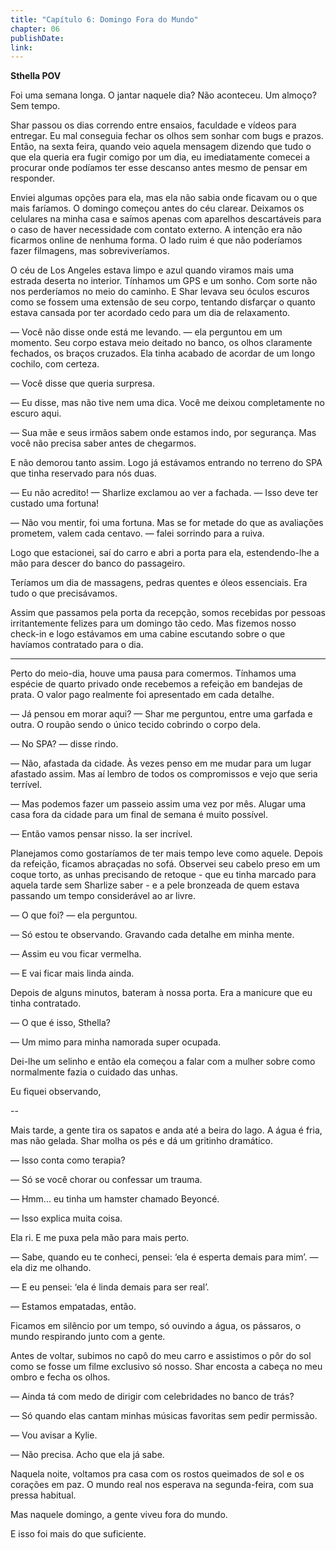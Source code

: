```yaml
---
title: "Capítulo 6: Domingo Fora do Mundo"
chapter: 06
publishDate: 
link: 
---
```


**Sthella POV**

Foi uma semana longa. O jantar naquele dia? Não aconteceu. Um almoço? Sem tempo.

Shar passou os dias correndo entre ensaios, faculdade e vídeos para entregar. Eu mal conseguia fechar os olhos sem sonhar com bugs e prazos. Então, na sexta feira, quando veio aquela mensagem dizendo que tudo o que ela queria era fugir comigo por um dia, eu imediatamente comecei a procurar onde podíamos ter esse descanso antes mesmo de pensar em responder.

Enviei algumas opções para ela, mas ela não sabia onde ficavam ou o que mais faríamos. O domingo começou antes do céu clarear. Deixamos os celulares na minha casa e saímos apenas com aparelhos descartáveis para o caso de haver necessidade com contato externo. A intenção era não ficarmos online de nenhuma forma. O lado ruim é que não poderíamos fazer filmagens, mas sobreviveríamos.

O céu de Los Angeles estava limpo e azul quando viramos mais uma estrada deserta no interior. Tínhamos um GPS e um sonho. Com sorte não nos perderíamos no meio do caminho. E Shar levava seu óculos escuros como se fossem uma extensão de seu corpo, tentando disfarçar o quanto estava cansada por ter acordado cedo para um dia de relaxamento.

— Você não disse onde está me levando. — ela perguntou em um momento. Seu corpo estava meio deitado no banco, os olhos claramente fechados, os braços cruzados. Ela tinha acabado de acordar de um longo cochilo, com certeza.

— Você disse que queria surpresa.

— Eu disse, mas não tive nem uma dica. Você me deixou completamente no escuro aqui.

— Sua mãe e seus irmãos sabem onde estamos indo, por segurança. Mas você não precisa saber antes de chegarmos.

E não demorou tanto assim. Logo já estávamos entrando no terreno do SPA que tinha reservado para nós duas.

— Eu não acredito! — Sharlize exclamou ao ver a fachada. — Isso deve ter custado uma fortuna!

— Não vou mentir, foi uma fortuna. Mas se for metade do que as avaliações prometem, valem cada centavo. — falei sorrindo para a ruiva.

Logo que estacionei, saí do carro e abri a porta para ela, estendendo-lhe a mão para descer do banco do passageiro.

Teríamos um dia de massagens, pedras quentes e óleos essenciais. Era tudo o que precisávamos.

Assim que passamos pela porta da recepção, somos recebidas por pessoas irritantemente felizes para um domingo tão cedo. Mas fizemos nosso check-in e logo estávamos em uma cabine escutando sobre o que havíamos contratado para o dia.

---

Perto do meio-dia, houve uma pausa para comermos. Tínhamos uma espécie de quarto privado onde recebemos a refeição em bandejas de prata. O valor pago realmente foi apresentado em cada detalhe.

— Já pensou em morar aqui? — Shar me perguntou, entre uma garfada e outra. O roupão sendo o único tecido cobrindo o corpo dela.

— No SPA? — disse rindo.

— Não, afastada da cidade. Às vezes penso em me mudar para um lugar afastado assim. Mas aí lembro de todos os compromissos e vejo que seria terrível.

— Mas podemos fazer um passeio assim uma vez por mês. Alugar uma casa fora da cidade para um final de semana é muito possível.

— Então vamos pensar nisso. Ia ser incrível.

Planejamos como gostaríamos de ter mais tempo leve como aquele. Depois da refeição, ficamos abraçadas no sofá. Observei seu cabelo preso em um coque torto, as unhas precisando de retoque - que eu tinha marcado para aquela tarde sem Sharlize saber - e a pele bronzeada de quem estava passando um tempo considerável ao ar livre.

— O que foi? — ela perguntou.

— Só estou te observando. Gravando cada detalhe em minha mente.

— Assim eu vou ficar vermelha.

— E vai ficar mais linda ainda.

Depois de alguns minutos, bateram à nossa porta. Era a manicure que eu tinha contratado.

— O que é isso, Sthella?

— Um mimo para minha namorada super ocupada.

Dei-lhe um selinho e então ela começou a falar com a mulher sobre como normalmente fazia o cuidado das unhas.

Eu fiquei observando,

--

Mais tarde, a gente tira os sapatos e anda até a beira do lago. A água é fria, mas não gelada. Shar molha os pés e dá um gritinho dramático.

— Isso conta como terapia?

— Só se você chorar ou confessar um trauma.

— Hmm... eu tinha um hamster chamado Beyoncé.

— Isso explica muita coisa.

Ela ri. E me puxa pela mão para mais perto.

— Sabe, quando eu te conheci, pensei: ‘ela é esperta demais para mim’. — ela diz me olhando.

— E eu pensei: ‘ela é linda demais para ser real’.

— Estamos empatadas, então.

Ficamos em silêncio por um tempo, só ouvindo a água, os pássaros, o mundo respirando junto com a gente.

Antes de voltar, subimos no capô do meu carro e assistimos o pôr do sol como se fosse um filme exclusivo só nosso. Shar encosta a cabeça no meu ombro e fecha os olhos.

— Ainda tá com medo de dirigir com celebridades no banco de trás?

— Só quando elas cantam minhas músicas favoritas sem pedir permissão.

— Vou avisar a Kylie.

— Não precisa. Acho que ela já sabe.

Naquela noite, voltamos pra casa com os rostos queimados de sol e os corações em paz. O mundo real nos esperava na segunda-feira, com sua pressa habitual.

Mas naquele domingo, a gente viveu fora do mundo.

E isso foi mais do que suficiente.
